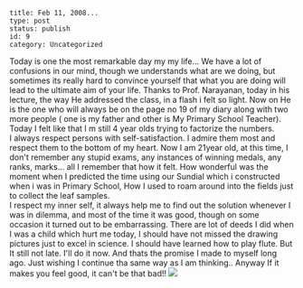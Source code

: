 ~~~~ 
title: Feb 11, 2008...
type: post
status: publish
id: 9
category: Uncategorized
~~~~

Today is one the most remarkable day my my life... We have a lot of
confusions in our mind, though we understands what are we doing, but
sometimes its really hard to convince yourself that what you are doing
will lead to the ultimate aim of your life. Thanks to Prof. Narayanan,
today in his lecture, the way He addressed the class, in a flash i felt
so light. Now on He is the one who will always be on the page no 19 of
my diary along with two more people ( one is my father and other is My
Primary School Teacher). Today I felt like that I m still 4 year olds
trying to factorize the numbers.\
I always respect persons with self-satisfaction. I admire them most and
respect them to the bottom of my heart. Now I am 21year old, at this
time, I don't remember any stupid exams, any instances of winning
medals, any ranks, marks... all I remember that how it felt. How
wonderful was the moment when I predicted the time using our Sundial
which i constructed when i was in Primary School, How I used to roam
around into the fields just to collect the leaf samples.\
I respect my inner self, it always help me to find out the solution
whenever I was in dilemma, and most of the time it was good, though on
some occasion it turned out to be embarrassing. There are lot of deeds I
did when I was a child which hurt me today, I should have not missed the
drawing pictures just to excel in science. I should have learned how to
play flute. But It still not late. I'll do it now. And thats the promise
I made to myself long ago. Just wishing I continue tha same way as I am
thinking.. Anyway If it makes you feel good, it can't be that bad!!
![](https://blogger.googleusercontent.com/tracker/3794193585985230867-1080508958382196696?l=dilawarsays.blogspot.com)
